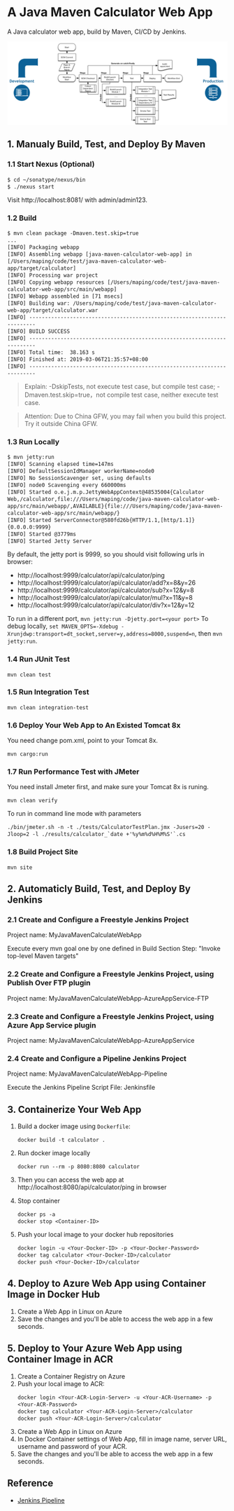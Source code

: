 # A Java Maven Calculator Web App
A Java calculator web app, build by Maven, CI/CD by Jenkins.

![image](./realworld-pipeline-flow.png)

## 1. Manualy Build, Test, and Deploy By Maven

### 1.1 Start Nexus (Optional)
```console
$ cd ~/sonatype/nexus/bin
$ ./nexus start 
```
Visit http://localhost:8081/ with admin/admin123.

### 1.2 Build
```console
$ mvn clean package -Dmaven.test.skip=true  
...
[INFO] Packaging webapp
[INFO] Assembling webapp [java-maven-calculator-web-app] in [/Users/maping/code/test/java-maven-calculator-web-app/target/calculator]
[INFO] Processing war project
[INFO] Copying webapp resources [/Users/maping/code/test/java-maven-calculator-web-app/src/main/webapp]
[INFO] Webapp assembled in [71 msecs]
[INFO] Building war: /Users/maping/code/test/java-maven-calculator-web-app/target/calculator.war
[INFO] ------------------------------------------------------------------------
[INFO] BUILD SUCCESS
[INFO] ------------------------------------------------------------------------
[INFO] Total time:  38.163 s
[INFO] Finished at: 2019-03-06T21:35:57+08:00
[INFO] ------------------------------------------------------------------------
```
>Explain: -DskipTests, not execute test case, but compile test case; -Dmaven.test.skip=true，not compile test case, neither execute test case.

>Attention: Due to China GFW, you may fail when you build this project. Try it outside China GFW.

### 1.3  Run Locally
```console
$ mvn jetty:run
[INFO] Scanning elapsed time=147ms
[INFO] DefaultSessionIdManager workerName=node0
[INFO] No SessionScavenger set, using defaults
[INFO] node0 Scavenging every 660000ms
[INFO] Started o.e.j.m.p.JettyWebAppContext@48535004{Calculator Web,/calculator,file:///Users/maping/code/java-maven-calculator-web-app/src/main/webapp/,AVAILABLE}{file:///Users/maping/code/java-maven-calculator-web-app/src/main/webapp/}
[INFO] Started ServerConnector@580fd26b{HTTP/1.1,[http/1.1]}{0.0.0.0:9999}
[INFO] Started @3779ms
[INFO] Started Jetty Server
```
By default, the jetty port is 9999, so you should visit following urls in browser:
- http://localhost:9999/calculator/api/calculator/ping
- http://localhost:9999/calculator/api/calculator/add?x=8&y=26
- http://localhost:9999/calculator/api/calculator/sub?x=12&y=8
- http://localhost:9999/calculator/api/calculator/mul?x=11&y=8
- http://localhost:9999/calculator/api/calculator/div?x=12&y=12

To run in a different port, `mvn jetty:run -Djetty.port=<your port>`
To debug locally, `set MAVEN_OPTS=-Xdebug -Xrunjdwp:transport=dt_socket,server=y,address=8000,suspend=n`, then `mvn jetty:run`.

### 1.4 Run JUnit Test
```shell
mvn clean test
```
### 1.5 Run Integration Test
```shell
mvn clean integration-test
```
### 1.6 Deploy Your Web App to An Existed Tomcat 8x
You need change pom.xml, point to your Tomcat 8x.
```shell
mvn cargo:run
```
### 1.7 Run Performance Test with JMeter
You need install Jmeter first, and make sure your Tomcat 8x is runing.
```shell
mvn clean verify
```
To run in command line mode with parameters
```shell
./bin/jmeter.sh -n -t ./tests/CalculatorTestPlan.jmx -Jusers=20 -Jloop=2 -l ./results/calculator_`date +'%y%m%d%H%M%S'`.cs
```
### 1.8 Build Project Site
```shell
mvn site
```
## 2. Automaticly Build, Test, and Deploy By Jenkins

### 2.1 Create and Configure a Freestyle Jenkins Project
Project name: MyJavaMavenCalculateWebApp

Execute every mvn goal one by one defined in Build Section Step: "Invoke top-level Maven targets"
### 2.2 Create and Configure a Freestyle Jenkins Project, using Publish Over FTP plugin
Project name: MyJavaMavenCalculateWebApp-AzureAppService-FTP
### 2.3 Create and Configure a Freestyle Jenkins Project, using Azure App Service plugin
Project name: MyJavaMavenCalculateWebApp-AzureAppService
### 2.4 Create and Configure a Pipeline Jenkins Project
Project name: MyJavaMavenCalculateWebApp-Pipeline

Execute the Jenkins Pipeline Script File: Jenkinsfile

## 3. Containerize Your Web App
1. Build a docker image using `Dockerfile`:
   ```
   docker build -t calculator .
   ```
2. Run docker image locally
   ```
   docker run --rm -p 8080:8080 calculator
   ```
3. Then you can access the web app at http://localhost:8080/api/calculator/ping in browser

4. Stop container
   ```
   docker ps -a
   docker stop <Container-ID>
   ```
5. Push your local image to your docker hub repositories
   ```
   docker login -u <Your-Docker-ID> -p <Your-Docker-Password>
   docker tag calculator <Your-Docker-ID>/calculator
   docker push <Your-Docker-ID>/calculator
   ```
## 4. Deploy to Azure Web App using Container Image in Docker Hub
1. Create a Web App in Linux on Azure
2. Save the changes and you'll be able to access the web app in a few seconds.

## 5. Deploy to Your Azure Web App using Container Image in ACR
1. Create a Container Registry on Azure
2. Push your local image to ACR:
   ```
   docker login <Your-ACR-Login-Server> -u <Your-ACR-Username> -p <Your-ACR-Password>
   docker tag calculator <Your-ACR-Login-Server>/calculator
   docker push <Your-ACR-Login-Server>/calculator
   ```
3. Create a Web App in Linux on Azure
4. In Docker Container settings of Web App, fill in image name, server URL, username and password of your ACR.
5. Save the changes and you'll be able to access the web app in a few seconds.

## Reference
- [Jenkins Pipeline](https://jenkins.io/doc/book/pipeline/)



